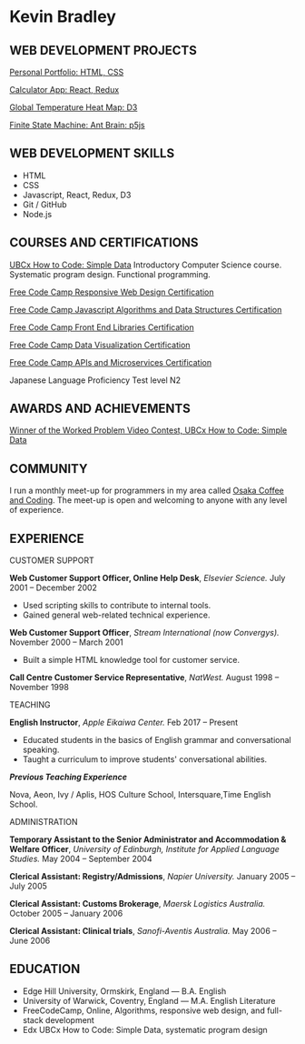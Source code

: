 Kevin Bradley
=============

WEB DEVELOPMENT PROJECTS
---------------
[Personal Portfolio: HTML, CSS](https://codepen.io/KevinBradley/full/yLYoGqW)

[Calculator App: React, Redux](https://codepen.io/KevinBradley/full/dyyYwpM)

[Global Temperature Heat Map: D3](https://codepen.io/KevinBradley/full/qBOrOKR)

[Finite State Machine: Ant Brain: p5js](https://codepen.io/KevinBradley/pen/MzmGmX)


WEB DEVELOPMENT SKILLS
---------------
* HTML
* CSS
* Javascript, React, Redux, D3
* Git / GitHub
* Node.js

COURSES AND CERTIFICATIONS
--------------------------
[UBCx How to Code: Simple Data](https://courses.edx.org/certificates/9e7c770a78ff45cea008b2db58fadbd3)
Introductory Computer Science course. Systematic program design. Functional programming.

[Free Code Camp Responsive Web Design Certification](https://www.freecodecamp.org/certification/osakastarbux/responsive-web-design)

[Free Code Camp Javascript Algorithms and Data Structures Certification](https://www.freecodecamp.org/certification/osakastarbux/javascript-algorithms-and-data-structures)

[Free Code Camp Front End Libraries Certification](https://www.freecodecamp.org/certification/osakastarbux/front-end-libraries)

[Free Code Camp Data Visualization Certification](https://www.freecodecamp.org/certification/osakastarbux/data-visualization)

[Free Code Camp APIs and Microservices Certification](https://www.freecodecamp.org/certification/osakastarbux/apis-and-microservices)

Japanese Language Proficiency Test level N2

AWARDS AND ACHIEVEMENTS
-----------------------
[Winner of the Worked Problem Video Contest, UBCx How to Code: Simple Data](https://kevbradley.com/learning/2018/01/26/worked-problem-video-contest.html)


COMMUNITY
---------
I run a monthly meet-up for programmers in my area called [Osaka Coffee and Coding](https://www.meetup.com/Osaka-Coffee-and-Coding/). The meet-up is open and welcoming to anyone with any level of experience. 

EXPERIENCE
----------
CUSTOMER SUPPORT

**Web Customer Support Officer, Online Help Desk**, *Elsevier Science.* July 2001 – December 2002

  * Used scripting skills to contribute to internal tools.
  * Gained general web-related technical experience.

**Web Customer Support Officer**, *Stream International (now Convergys).* November 2000 – March 2001

  * Built a simple HTML knowledge tool for customer service.

**Call Centre Customer Service Representative**, *NatWest.* August 1998 – November 1998

TEACHING

**English Instructor**, *Apple Eikaiwa Center.* Feb 2017 – Present

  * Educated students in the basics of English grammar and conversational speaking.
  * Taught a curriculum to improve students' conversational abilities.

***Previous Teaching Experience***

Nova, Aeon, Ivy / Aplis, HOS Culture School, Intersquare,Time English School.


ADMINISTRATION

**Temporary Assistant to the Senior Administrator and Accommodation & Welfare Officer**, *University of Edinburgh, Institute for Applied Language Studies.* May 2004 – September 2004

**Clerical Assistant: Registry/Admissions**, *Napier University.* January 2005 – July 2005

**Clerical Assistant: Customs Brokerage**, *Maersk Logistics Australia.* October 2005 – January 2006

**Clerical Assistant: Clinical trials**, *Sanofi-Aventis Australia.* May 2006 – June 2006

EDUCATION
---------
 - Edge Hill University, Ormskirk, England — B.A. English
 - University of Warwick, Coventry, England — M.A. English Literature
 - FreeCodeCamp, Online, Algorithms, responsive web design, and full-stack development
 - Edx UBCx How to Code: Simple Data, systematic program design 

